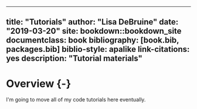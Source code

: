 
--- 
title: "Tutorials"
author: "Lisa DeBruine"
date: "2019-03-20"
site: bookdown::bookdown_site
documentclass: book
bibliography: [book.bib, packages.bib]
biblio-style: apalike
link-citations: yes
description: "Tutorial materials"
---





# Overview {-}

I'm going to move all of my code tutorials here eventually.
